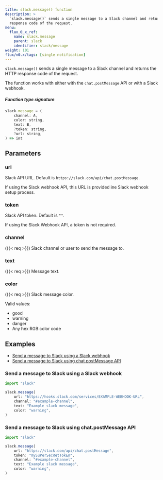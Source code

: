 ```yaml
---
title: slack.message() function
description: >
  `slack.message()` sends a single message to a Slack channel and returns the HTTP
  response code of the request.
menu:
  flux_0_x_ref:
    name: slack.message
    parent: slack
    identifier: slack/message
weight: 101
flux/v0.x/tags: [single notification]
---
```


<!------------------------------------------------------------------------------

IMPORTANT: This page was generated from comments in the Flux source code. Any
edits made directly to this page will be overwritten the next time the
documentation is generated. 

To make updates to this documentation, update the function comments above the
function definition in the Flux source code:

https://github.com/influxdata/flux/blob/master/stdlib/slack/slack.flux#L87-L101

Contributing to Flux: https://github.com/influxdata/flux#contributing
Fluxdoc syntax: https://github.com/influxdata/flux/blob/master/docs/fluxdoc.md

------------------------------------------------------------------------------->

`slack.message()` sends a single message to a Slack channel and returns the HTTP
response code of the request.

The function works with either with the `chat.postMessage` API or with a Slack webhook.

##### Function type signature

```js
slack.message = (
    channel: A,
    color: string,
    text: B,
    ?token: string,
    ?url: string,
) => int
```

## Parameters

### url

Slack API URL.
Default is `https://slack.com/api/chat.postMessage`.

If using the Slack webhook API, this URL is provided ine Slack webhook setup process.

### token

Slack API token. Default is `""`.

If using the Slack Webhook API, a token is not required.

### channel
({{< req >}})
Slack channel or user to send the message to.



### text
({{< req >}})
Message text.



### color
({{< req >}})
Slack message color.

Valid values:
- good
- warning
- danger
- Any hex RGB color code


## Examples

- [Send a message to Slack using a Slack webhook](#send-a-message-to-slack-using-a-slack-webhook)
- [Send a message to Slack using chat.postMessage API](#send-a-message-to-slack-using-chatpostmessage-api)

### Send a message to Slack using a Slack webhook

```js
import "slack"

slack.message(
    url: "https://hooks.slack.com/services/EXAMPLE-WEBHOOK-URL",
    channel: "#example-channel",
    text: "Example slack message",
    color: "warning",
)
```


### Send a message to Slack using chat.postMessage API

```js
import "slack"

slack.message(
    url: "https://slack.com/api/chat.postMessage",
    token: "mySuPerSecRetTokEn",
    channel: "#example-channel",
    text: "Example slack message",
    color: "warning",
)
```

